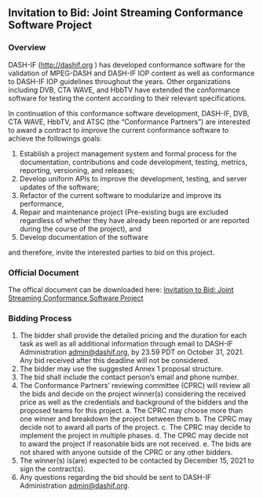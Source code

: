 ## Invitation to Bid: Joint Streaming Conformance Software Project


### Overview

DASH-IF (http://dashif.org ) has developed conformance software for the validation of MPEG-DASH and DASH-IF IOP content as well as conformance to DASH-IF IOP guidelines throughout the years. Other organizations including DVB, CTA WAVE, and HbbTV have extended the conformance software for testing the content according to their relevant specifications. 

In continuation of this conformance software development, DASH-IF, DVB, CTA WAVE, HbbTV, and ATSC (the “Conformance Partners”) are interested to award a contract to improve the current conformance software to achieve the followings goals:
1.	Establish a project management system and formal process for the documentation, contributions and code development, testing, metrics, reporting, versioning, and releases;
2.	Develop uniform APIs to improve the development, testing, and server updates of the software;
3.	Refactor of the current software to modularize and improve its performance, 
4.	Repair and maintenance project (Pre-existing bugs are excluded regardless of whether they have already been reported or are reported during the course of the project),
and
5.	Develop documentation of the software

and therefore, invite the interested parties to bid on this project.

### Official Document

The offical document can be downloaded here: [Invitation to Bid: Joint Streaming Conformance Software Project](https://dash-industry-forum.github.io/docs/Joint-Conformance-Software-InvitationtoBid-V1.pdf) 

### Bidding Process
1.	The bidder shall provide the detailed pricing and the duration for each task as well as all additional information through email to DASH-IF Administration admin@dashif.org, by 23.59 PDT on October 31, 2021. Any bid received after this deadline will not be considered.
2.	The bidder may use the suggested Annex 1 proposal structure.
3.	The bid shall include the contact person’s email and phone number.
4.	The Conformance Partners’ reviewing committee (CPRC) will review all the bids and decide on the project winner(s) considering the received price as well as the credentials and background of the bidders and the proposed teams for this project.
a.	The CPRC may choose more than one winner and breakdown the project between them
b.	The CPRC may decide not to award all parts of the project.
c.	The CPRC may decide to implement the project in multiple phases.
d.	The CPRC may decide not to award the project if reasonable bids are not received.
e.	The bids are not shared with anyone outside of the CPRC or any other bidders.
5.	The winner(s) is(are) expected to be contacted by December 15, 2021 to sign the contract(s). 
6.	Any questions regarding the bid should be sent to DASH-IF Administration admin@dashif.org.
